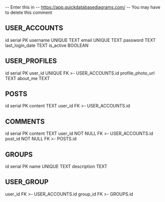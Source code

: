 -- Enter this in
-- https://app.quickdatabasediagrams.com/
-- You may have to delete this comment


USER_ACCOUNTS
---
id serial PK
username UNIQUE TEXT
email UNIQUE TEXT
password TEXT
last_login_date TEXT
is_active BOOLEAN


USER_PROFILES
----
id serial PK 
user_id UNIQUE FK >- USER_ACCOUNTS.id
profile_photo_url TEXT
about_me TEXT


POSTS
---
id serial PK
content TEXT
user_id FK >- USER_ACCOUNTS.id


COMMENTS
----
id serial PK
content TEXT
user_id NOT NULL FK >- USER_ACCOUNTS.id
post_id NOT NULL FK >- POSTS.id

GROUPS
----
id serial PK
name UNIQUE TEXT
description TEXT

USER_GROUP
----
user_id FK >- USER_ACCOUNTS.id
group_id FK >- GROUPS.id